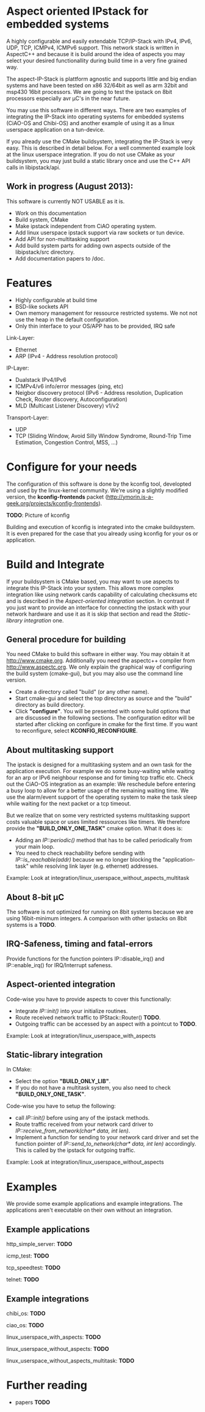 Aspect oriented IPstack for embedded systems
============================================
A highly configurable and easily extendable TCP/IP-Stack with IPv4, IPv6, UDP, TCP, ICMPv4, ICMPv6 support.
This network stack is written in AspectC++ and because it is build around the idea of aspects you
may select your desired functionallity during build time in a very fine grained way.

The aspect-IP-Stack is plattform agnostic and supports little and big endian systems and have been tested
on x86 32/64bit as well as arm 32bit and msp430 16bit processors. We are going to test the ipstack on 8bit
processors especially avr µC's in the near future.

You may use this software in different ways.
There are two examples of integrating the IP-Stack into operating systems for embedded systems (CiAO-OS and Chibi-OS)
and another example of using it as a linux userspace application on a tun-device.

If you already use the CMake buildsystem, integrating the IP-Stack is very easy. This is
described in detail below. For a well commented example look at the linux userspace integration.
If you do not use CMake as your buildsystem, you may just build a static library once
and use the C++ API calls in libipstack/api.

Work in progress (August 2013):
-------------------------------
This software is currently NOT USABLE as it is.
* Work on this documentation
* Build system, CMake
* Make ipstack independent from CiAO operating system.
* Add linux userspace ipstack support via raw sockets or tun device.
* Add API for non-multitasking support
* Add build system parts for adding own aspects outside of the libipstack/src directory.
* Add documentation papers to /doc.

Features
========
* Highly configurable at build time
* BSD-like sockets API
* Own memory management for ressource restricted systems. We not not use the heap in the default configuration.
* Only thin interface to your OS/APP has to be provided, IRQ safe

Link-Layer:
* Ethernet
* ARP (IPv4 - Address resolution protocol)

IP-Layer:
* Dualstack IPv4/IPv6
* ICMPv4/v6 info/error messages (ping, etc)
* Neigbor discovery protocol (IPv6 - Address resolution, Duplication Check, Router discovery, Autoconfiguration)
* MLD (Multicast Listener Discovery) v1/v2

Transport-Layer:
* UDP
* TCP (Sliding Window, Avoid Silly Window Syndrome, Round-Trip Time Estimation, Congestion Control, MSS, ...)

Configure for your needs
========================
The configuration of this software is done by the kconfig tool, developted and used by the linux-kernel community.
We're using a slightly modified version, the __kconfig-frontends__ packet (http://ymorin.is-a-geek.org/projects/kconfig-frontends).

__TODO__: Picture of kconfig

Building and execution of kconfig is integrated into the cmake buildsystem. It is even prepared for the case that
you already using kconfig for your os or application.

Build and Integrate
===================
If your buildsystem is CMake based, you may want to use aspects to integrate this IP-Stack into your system.
This allows more complex integration like using network cards capability of calculating checksums etc
and is described in the _Aspect-oriented integration_ section. In contrast if you just want to provide an interface for connecting the
ipstack with your network hardware and use it as it is skip that section and read the _Static-library integration_ one.

General procedure for building
------------------------------
You need CMake to build this software in either way. You may obtain it at http://www.cmake.org.
Additionally you need the aspectc++ compiler from http://www.aspectc.org.
We only explain the graphical way of configuring the build system (cmake-gui), but you may also use
the command line version.
* Create a directory called "build" (or any other name).
* Start cmake-gui and select the top directory as source and the "build" directory as build directory.
* Click __"configure"__.
You will be presented with some build options that are discussed in the following sections.
The configuration editor will be started after clicking on configure in cmake for the first time. If you want to reconfigure,
select __KCONFIG_RECONFIGURE__.

About multitasking support
--------------------------
The ipstack is designed for a multitasking system and an own task for the application execution.
For example we do some busy-waiting while waiting for an arp or IPv6 neighbour response and for timing
tcp traffic etc. Check out the CiAO-OS integration as an example: We reschedule before entering a busy
loop to allow for a better usage of the remaining waiting time. We use the alarm/event support of the
operating system to make the task sleep while waiting for the next packet or a tcp timeout.

But we realize that on some very restricted systems multitasking support costs valuable space or uses limited ressources like timers.
We therefore provide the __"BUILD_ONLY_ONE_TASK"__ cmake option. What it does is:
* Adding an _IP::periodic()_ method that has to be called periodically from your main loop.
* You need to check reachability before sending with _IP::is_reachable(addr)_ because we no longer blocking the "application-task" while resolving link layer (e.g. ethernet) addresses.

Example: Look at integration/linux_userspace_without_aspects_multitask

About 8-bit µC
--------------
The software is not optimized for running on 8bit systems because we are using 16bit-minimum integers.
A comparison with other ipstacks on 8bit systems is a __TODO__.

IRQ-Safeness, timing and fatal-errors
-------------------------------------
Provide functions for the function pointers IP::disable_irq() and IP::enable_irq() for IRQ/Interrupt safeness.

Aspect-oriented integration
---------------------------
Code-wise you have to provide aspects to cover this functionally:
* Integrate _IP::init()_ into your initialize routines.
* Route received network traffic to IPStack::Router() __TODO__.
* Outgoing traffic can be accessed by an aspect with a pointcut to __TODO__.

Example: Look at integration/linux_userspace_with_aspects

Static-library integration
--------------------------
In CMake:
* Select the option __"BUILD_ONLY_LIB"__.
* If you do not have a multitask system, you also need to check __"BUILD_ONLY_ONE_TASK"__.

Code-wise you have to setup the following:
* call _IP::init()_ before using any of the ipstack methods.
* Route traffic received from your network card driver to _IP::receive_from_network(char* data, int len)_.
* Implement a function for sending to your network card driver and set the function pointer of _IP::send_to_network(char* data, int len)_ accordingly. This is called by the ipstack for outgoing traffic.

Example: Look at integration/linux_userspace_without_aspects

Examples
========
We provide some example applications and example integrations. The applications aren't executable on their own without an integration.

Example applications
--------------------
http_simple_server: __TODO__

icmp_test: __TODO__

tcp_speedtest: __TODO__

telnet: __TODO__

Example integrations
--------------------
chibi_os: __TODO__

ciao_os: __TODO__

linux_userspace_with_aspects: __TODO__

linux_userspace_without_aspects: __TODO__

linux_userspace_without_aspects_multitask: __TODO__

Further reading
===============
* papers
__TODO__